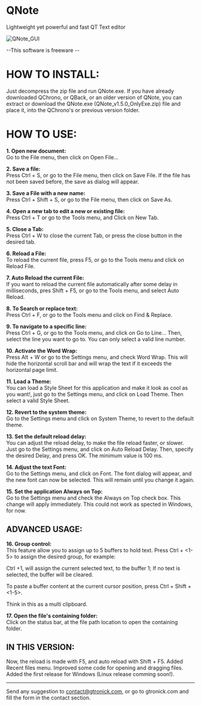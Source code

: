 # QNote
Lightweight yet powerful and fast QT Text editor

![QNote_GUI](https://sites.google.com/site/gtronick/QNote.PNG)

--This software is freeware --

# HOW TO INSTALL:

Just decompress the zip file and run QNote.exe. If you have already downloaded QChrono, or QBack, or an older version of QNote, you can extract or download the QNote.exe (QNote_v1.5.0_OnlyExe.zip) file and place it, into the QChrono's or previous version folder. 

# HOW TO USE:

**1. Open new document:**   
Go to the File menu, then click on Open File... 

**2. Save a file:**   
Press Ctrl + S, or go to the File menu, then click on Save File. If the file has not been saved before, the save as dialog will appear.

**3. Save a File with a new name:**   
Press Ctrl + Shift + S, or go to the File menu, then click on Save As. 

**4. Open a new tab to edit a new or existing file:**   
Press Ctrl + T or go to the Tools menu, and Click on New Tab.

**5. Close a Tab:**   
Press Ctrl + W to close the current Tab, or press the close button in the desired tab.

**6. Reload a File:**   
To reload the current file, press F5, or go to the Tools menu and click on Reload File.

**7. Auto Reload the current File:**    
If you want to reload the current file automatically after some delay in milliseconds, pres Shift + F5, or go to the Tools menu, and select Auto Reload.

**8. To Search or replace text:**   
Press Ctrl + F, or go to the Tools menu and click on Find & Replace.

**9. To navigate to a specific line:**    
Press Ctrl + G, or go to the Tools menu, and click on Go to Line... Then, select the line you want to go to. You can only select a valid line number.

**10. Activate the Word Wrap:**     
Press Alt + W or go to the Settings menu, and check Word Wrap. This will hide the horizontal scroll bar and will wrap the text if it exceeds the horizontal page limit.

**11. Load a Theme:**   
You can load a Style Sheet for this application and make it look as cool as you want!, just go to the Settings menu, and click on Load Theme. Then select a valid Style Sheet.

**12. Revert to the system theme:**   
Go to the Settings menu and click on System Theme, to revert to the default theme. 

**13. Set the default reload delay:**   
You can adjust the reload delay, to make the file reload faster, or slower. Just go to the Settings menu, and click on Auto Reload Delay. Then, specify the desired Delay, and press OK. The 
minimum value is 100 ms.

**14. Adjust the text Font:**   
Go to the Settings menu, and click on Font. The font dialog will appear, and the new font can now be selected. This will remain until you change it again. 

**15. Set the application Always on Top:**    
Go to the Settings menu and check the Always on Top check box. This change will apply immediately. This could not work as spected in Windows, for now.

## ADVANCED USAGE:

**16. Group control:**		
This feature allow you to assign up to 5 buffers to hold text. Press Ctrl + <1-5> to assign the desired group, for example:

Ctrl +1, will assign the current selected text, to the buffer 1; If no text is selected, the buffer will be cleared.

To paste a buffer content at the current cursor position, press Ctrl + Shift + <1-5>.

Think in this as a multi clipboard.

**17. Open the file's containing folder:**		
Click on the status bar, at the file path location to open the containing folder.

## IN THIS VERSION:

  Now, the reload is made with F5, and auto reload with Shift + F5.
  Added Recent files menu.
  Improved some code for opening and dragging files.
  Added the first release for Windows (Linux release comming soon!).

------------------------------------------
Send any suggestion to contact@gtronick.com, or go to gtronick.com and fill the form in the contact section.

